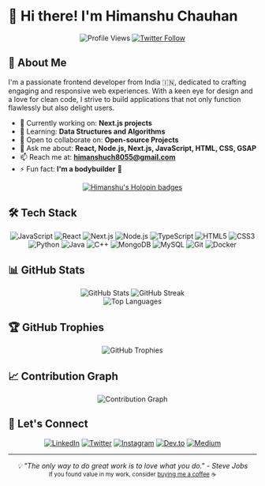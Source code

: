 # 👋 Hi there! I'm Himanshu Chauhan

<div align="center">
  <img src="https://komarev.com/ghpvc/?username=himanshuch8055&label=Profile%20views&color=0e75b6&style=flat" alt="Profile Views" />
  <a href="https://twitter.com/himanshuch8055" target="_blank">
    <img src="https://img.shields.io/twitter/follow/himanshuch8055?logo=twitter&style=for-the-badge" alt="Twitter Follow" />
  </a>
</div>

## 🚀 About Me

I'm a passionate frontend developer from India 🇮🇳, dedicated to crafting engaging and responsive web experiences. With a keen eye for design and a love for clean code, I strive to build applications that not only function flawlessly but also delight users.

- 🔭 Currently working on: **Next.js projects**
- 🌱 Learning: **Data Structures and Algorithms**
- 👯 Open to collaborate on: **Open-source Projects**
- 💬 Ask me about: **React, Node.js, Next.js, JavaScript, HTML, CSS, GSAP**
- 📫 Reach me at: **himanshuch8055@gmail.com**
- ⚡ Fun fact: **I'm a bodybuilder** 💪

<div align="center">
  <a href="https://holopin.io/@himanshuch8055">
    <img src="https://holopin.me/himanshuch8055" alt="Himanshu's Holopin badges" />
  </a>
</div>

## 🛠️ Tech Stack

<div align="center">

![JavaScript](https://img.shields.io/badge/JavaScript-F7DF1E?style=for-the-badge&logo=javascript&logoColor=black)
![React](https://img.shields.io/badge/React-20232A?style=for-the-badge&logo=react&logoColor=61DAFB)
![Next.js](https://img.shields.io/badge/Next.js-000000?style=for-the-badge&logo=next.js&logoColor=white)
![Node.js](https://img.shields.io/badge/Node.js-43853D?style=for-the-badge&logo=node.js&logoColor=white)
![TypeScript](https://img.shields.io/badge/TypeScript-007ACC?style=for-the-badge&logo=typescript&logoColor=white)
![HTML5](https://img.shields.io/badge/HTML5-E34F26?style=for-the-badge&logo=html5&logoColor=white)
![CSS3](https://img.shields.io/badge/CSS3-1572B6?style=for-the-badge&logo=css3&logoColor=white)
![Python](https://img.shields.io/badge/Python-3776AB?style=for-the-badge&logo=python&logoColor=white)
![Java](https://img.shields.io/badge/Java-ED8B00?style=for-the-badge&logo=java&logoColor=white)
![C++](https://img.shields.io/badge/C++-00599C?style=for-the-badge&logo=c%2B%2B&logoColor=white)
![MongoDB](https://img.shields.io/badge/MongoDB-4EA94B?style=for-the-badge&logo=mongodb&logoColor=white)
![MySQL](https://img.shields.io/badge/MySQL-00000F?style=for-the-badge&logo=mysql&logoColor=white)
![Git](https://img.shields.io/badge/Git-F05032?style=for-the-badge&logo=git&logoColor=white)
![Docker](https://img.shields.io/badge/Docker-2CA5E0?style=for-the-badge&logo=docker&logoColor=white)

</div>

## 📊 GitHub Stats

<div align="center">
  <img src="https://github-readme-stats.vercel.app/api?username=himanshuch8055&show_icons=true&theme=radical" alt="GitHub Stats" />
  <img src="https://github-readme-streak-stats.herokuapp.com/?user=himanshuch8055&theme=radical" alt="GitHub Streak" />
</div>

<div align="center">
  <img src="https://github-readme-stats.vercel.app/api/top-langs/?username=himanshuch8055&layout=compact&theme=radical" alt="Top Languages" />
</div>

## 🏆 GitHub Trophies

<div align="center">
  <img src="https://github-profile-trophy.vercel.app/?username=himanshuch8055&theme=darkhub&no-frame=true&margin-w=15&margin-h=15" alt="GitHub Trophies" />
</div>

## 📈 Contribution Graph

<div align="center">
  <img src="https://github-readme-activity-graph.vercel.app/graph?username=himanshuch8055&theme=react-dark" alt="Contribution Graph" />
</div>

## 🤝 Let's Connect

<div align="center">

[![LinkedIn](https://img.shields.io/badge/LinkedIn-0077B5?style=for-the-badge&logo=linkedin&logoColor=white)](https://linkedin.com/in/himanshuch8055)
[![Twitter](https://img.shields.io/badge/Twitter-1DA1F2?style=for-the-badge&logo=twitter&logoColor=white)](https://twitter.com/himanshuch8055)
[![Instagram](https://img.shields.io/badge/Instagram-E4405F?style=for-the-badge&logo=instagram&logoColor=white)](https://instagram.com/himaanshu.chauhaan)
[![Dev.to](https://img.shields.io/badge/dev.to-0A0A0A?style=for-the-badge&logo=dev.to&logoColor=white)](https://dev.to/himanshuch8055)
[![Medium](https://img.shields.io/badge/Medium-12100E?style=for-the-badge&logo=medium&logoColor=white)](https://medium.com/@himanshuch8055)

</div>

---

<div align="center">
  <i>💡 "The only way to do great work is to love what you do." - Steve Jobs</i>
</div>

<div align="center">
  <sub>If you found value in my work, consider <a href="https://www.buymeacoffee.com/himanshuchu">buying me a coffee</a> ☕</sub>
</div>
